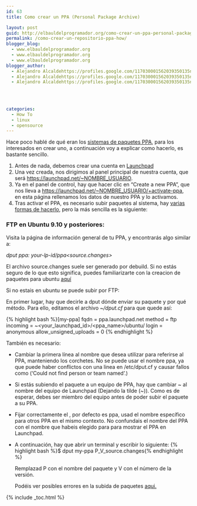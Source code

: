 ```yaml
---
id: 63
title: Como crear un PPA (Personal Package Archive)

layout: post
guid: http://elbauldelprogramador.org/como-crear-un-ppa-personal-package-archive/
permalink: /como-crear-un-repositorio-ppa-how/
blogger_blog:
  - www.elbauldelprogramador.org
  - www.elbauldelprogramador.org
  - www.elbauldelprogramador.org
blogger_author:
  - Alejandro Alcaldehttps://profiles.google.com/117030001562039350135noreply@blogger.com
  - Alejandro Alcaldehttps://profiles.google.com/117030001562039350135noreply@blogger.com
  - Alejandro Alcaldehttps://profiles.google.com/117030001562039350135noreply@blogger.com

  
  
  
categories:
  - How To
  - linux
  - opensource
---
```

Hace poco hablé de qué eran los [sistemas de paquetes PPA][1], para los interesados en crear uno, a continuación voy a explicar como hacerlo, es bastante sencillo.

  
<!--ad-->

  1. Antes de nada, debemos crear una cuenta en <a href="https://login.launchpad.net/+new_account" target="_blank">Launchpad</a>
  2. Una vez creada, nos dirigimos al panel principal de nuestra cuenta, que será https://launchpad.net/~NOMBRE_USUARIO.
  3. Ya en el panel de control, hay que hacer clic en &#8220;Create a new PPA&#8221;, que nos lleva a https://launchpad.net/~NOMBRE_USUARIO/+activate-ppa, en esta página rellenamos los datos de nuestro PPA y lo activamos.
  4. Tras activar el PPA, es necesario subir paquetes al sistema, hay <a target="_blank" href="https://help.launchpad.net/Packaging/PPA/Uploading">varias formas de hacerlo</a>, pero la más sencilla es la siguiente:
### FTP en Ubuntu 9.10 y posteriores:

Visita la página de información general de tu PPA, y encontrarás algo similar a:

*dput ppa: your-lp-id/ppa<source.changes>*

El archivo source.changes suele ser generado por debuild. Si no estás seguro de lo que esto significa, puedes familiarizarte con la creacion de paquetes para ubuntu <a target="_blank" href="https://wiki.ubuntu.com/PackagingGuide">aquí</a>

Si no estais en ubuntu se puede subir por FTP:

En primer lugar, hay que decirle a dput dónde enviar su paquete y por qué método. Para ello, editamos el archivo *~/dput.cf* para que quede así:

{% highlight bash %}[my-ppa]
fqdn = ppa.launchpad.net
method = ftp
incoming = ~<your_launchpad_id>/<ppa_name>/ubuntu/
login = anonymous
allow_unsigned_uploads = 0
{% endhighlight %}

También es necesario:

  * Cambiar la primera línea al nombre que desea utilizar para referirse al PPA, manteniendo los corchetes. No se puede usar el nombre ppa, ya que puede haber conflictos con una linea en /etc/dput.cf y causar fallos como (&#8216;Could not find person or team named&#8217;.)
  * Si estás subiendo el paquete a un equipo de PPA, hay que cambiar ~<your-launchpad-id> al nombre del equipo de Launchpad (Dejando la tilde (~)). Como es de esperar, debes ser miembro del equipo antes de poder subir el paquete a su PPA.
  * Fijar correctamente el <ppa-name>, por defecto es ppa, usad el nombre específico para otros PPA en el mismo contexto. No confundais el nombre del PPA con el nombre que habeis elegido para para mostrar el PPA en Launchpad.
  * A continuación, hay que abrir un terminal y escribir lo siguiente: 
    {% highlight bash %}$  dput my-ppa P_V_source.changes{% endhighlight %}
    
    Remplazad P con el nombre del paquete y V con el número de la versión. 
    
    Podéis ver posibles errores en la subida de paquetes <a href="https://help.launchpad.net/Packaging/UploadErrors" target="_blank">aqui.</a></li> </ul> </ol> 
    
    

 [1]: http://elbauldelprogramador.com/que-son-los-ppa-what-ppa-is/

{% include _toc.html %}
